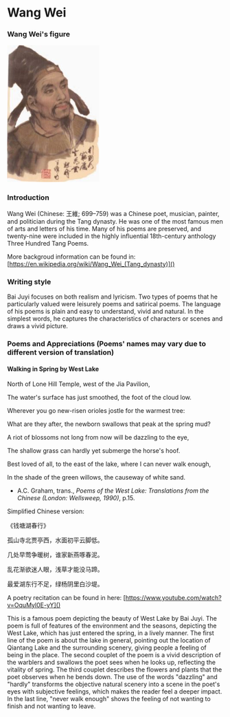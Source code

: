 # Wang Wei

### Wang Wei's figure

![](ww.JPG)

### Introduction

Wang Wei (Chinese: 王維; 699–759) was a Chinese poet, musician, painter, and politician during the Tang dynasty. He was one of the most famous men of arts and letters of his time. Many of his poems are preserved, and twenty-nine were included in the highly influential 18th-century anthology Three Hundred Tang Poems.

More backgroud information can be found in: [https://en.wikipedia.org/wiki/Wang_Wei_(Tang_dynasty)]()

### Writing style

Bai Juyi focuses on both realism and lyricism. Two types of poems that he particularly valued were leisurely poems and satirical poems. The language of his poems is plain and easy to understand, vivid and natural. In the simplest words, he captures the characteristics of characters or scenes and draws a vivid picture.


### Poems and Appreciations (Poems' names may vary due to different version of translation)

#### Walking in Spring by West Lake

North of Lone Hill Temple, west of the Jia Pavilion,

The water's surface has just smoothed, the foot of the cloud low.

Wherever you go new-risen orioles jostle for the warmest tree:

What are they after, the newborn swallows that peak at the spring mud?

A riot of blossoms not long from now will be dazzling to the eye,

The shallow grass can hardly yet submerge the horse's hoof.

Best loved of all, to the east of the lake, where I can never walk enough,

In the shade of the green willows, the causeway of white sand.


- A.C. Graham, trans., *Poems of the West Lake: Translations from the Chinese (London: Wellsweep, 1990)*, p.15.

Simplified Chinese version:

《钱塘湖春行》

孤山寺北贾亭西，水面初平云脚低。

几处早莺争暖树，谁家新燕啄春泥。

乱花渐欲迷人眼，浅草才能没马蹄。

最爱湖东行不足，绿杨阴里白沙堤。


A poetry recitation can be found in here: [https://www.youtube.com/watch?v=OquMyl0E-yY]()


This is a famous poem depicting the beauty of West Lake by Bai Juyi. The poem is full of features of the environment and the seasons, depicting the West Lake, which has just entered the spring, in a lively manner. The first line of the poem is about the lake in general, pointing out the location of Qiantang Lake and the surrounding scenery, giving people a feeling of being in the place. The second couplet of the poem is a vivid description of the warblers and swallows the poet sees when he looks up, reflecting the vitality of spring. The third couplet describes the flowers and plants that the poet observes when he bends down. The use of the words "dazzling" and "hardly" transforms the objective natural scenery into a scene in the poet's eyes with subjective feelings, which makes the reader feel a deeper impact. In the last line, "never walk enough" shows the feeling of not wanting to finish and not wanting to leave.
